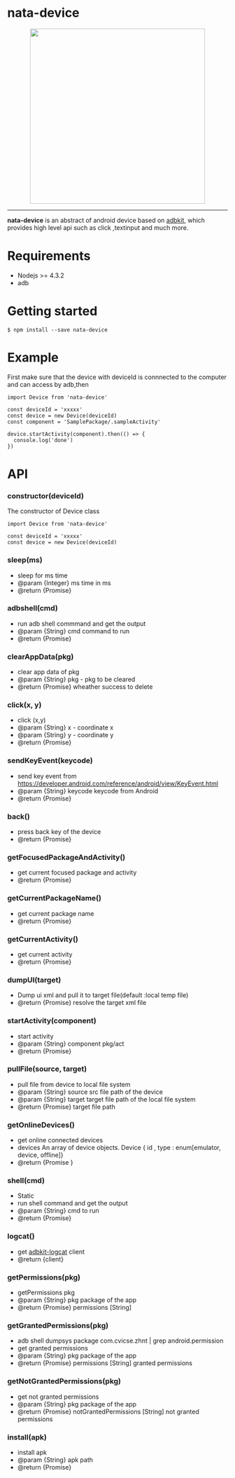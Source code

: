 nata-device
=====

<p align="center"><a href="http://mclspace.com" target="_blank"><img width="400" src="http://7pun7p.com1.z0.glb.clouddn.com/image/nata-banner.png"></a></p>


<!-- <p align="center">
    <a href="https://travis-ci.org/open-nata/nata-device/branches"><img src="https://img.shields.io/travis/open-nata/nata-device.svg" alt="Build Status"></a>
    <a href="https://codecov.io/gh/open-nata/nata-device/branches"><img src="https://img.shields.io/codecov/c/github/open-nata/nata-device.svg" alt="Coverage Status"></a>
</p> -->

---------------------------------------------------------------------
**nata-device** is an abstract of android device based on [adbkit](https://github.com/openstf/adbkit), which provides high level api such as click ,textinput and much more.


# Requirements
- Nodejs >= 4.3.2
- adb

# Getting started
```
$ npm install --save nata-device
```

# Example
First make sure that the device with deviceId is connnected to the computer and can access by adb,then 

```
import Device from 'nata-device'

const deviceId = 'xxxxx'
const device = new Device(deviceId)
const component = 'SamplePackage/.sampleActivity'

device.startActivity(component).then(() => {
  console.log('done')
})

```

# API
### constructor(deviceId)
The constructor of Device class
```
import Device from 'nata-device'

const deviceId = 'xxxxx'
const device = new Device(deviceId)
```

### sleep(ms)
   * sleep for ms time
   * @param  {Integer} ms time in ms
   * @return {Promise} 

### adbshell(cmd)
  * run adb shell commmand and get the output
  * @param  {String} cmd command to run
  * @return {Promise}

### clearAppData(pkg)
   * clear app data of pkg
   * @param  {String} pkg - pkg to be cleared
   * @return {Promise}     wheather success to delete

### click(x, y)
   * click (x,y)
   * @param  {String} x - coordinate x
   * @param  {String} y - coordinate y
   * @return {Promise}

### sendKeyEvent(keycode)
   * send key event from https://developer.android.com/reference/android/view/KeyEvent.html
   * @param  {String} keycode keycode from Android
   * @return {Promise} 

### back()
  * press back key of the device
  * @return {Promise}

### getFocusedPackageAndActivity()
   * get current focused package and activity
   * @return {Promise}

### getCurrentPackageName()
   * get current package name
   * @return {Promise}

### getCurrentActivity()
   * get current activity
   * @return {Promise}

### dumpUI(target)
   * Dump ui xml and pull it to target file(default :local temp file)
   * @return {Promise} resolve the target xml file

### startActivity(component)
   * start activity
   * @param  {String} component pkg/act
   * @return {Promise}

### pullFile(source, target)
   * pull file from device to local file system
   * @param  {String} source src file path of the device
   * @param  {String} target target file path of the local file system
   * @return {Promise} target file path

### getOnlineDevices()
   * get online connected devices
   * devices An array of device objects. Device { id , type : enum[emulator, device, offline]}
   * @return {Promise }

### shell(cmd)
   * Static
   * run shell command and get the output
   * @param  {String} cmd to run
   * @return {Promise}

### logcat()
   * get [adbkit-logcat](https://www.npmjs.com/package/adbkit-logcat) client
   * @return {client}

<!-- ### getPermissionsFromApk(apk)
   * Static
   * get permissions of apk, make sure you can call aapt from command line
   * @param  {String} apk path
   * @return {String} -->

### getPermissions(pkg)
   * getPermissions pkg
   * @param  {String} pkg package of the app
   * @return {Promise} permissions [String]

### getGrantedPermissions(pkg) 
   * adb shell dumpsys package com.cvicse.zhnt | grep android.permission
   * get granted permissions
   * @param  {String} pkg package of the app
   * @return {Promise} permissions [String] granted permissions

### getNotGrantedPermissions(pkg)
   * get not granted permissions
   * @param  {String} pkg package of the app
   * @return {Promise} notGrantedPermissions [String] not granted permissions
  
### install(apk)
   * install apk
   * @param  {String} apk path
   * @return {Promise}
  
